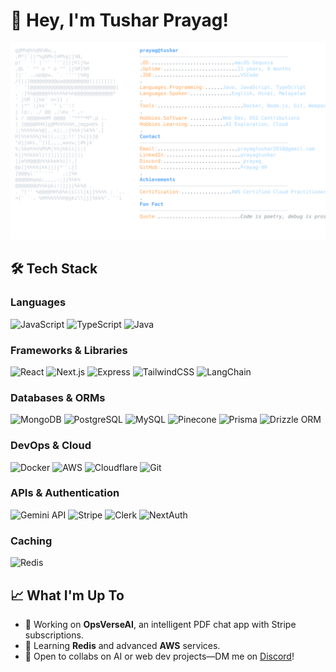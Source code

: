 # 👋 Hey, I'm Tushar Prayag!

<a href="https://github.com/Prayag-09/Prayag-09">
  <picture>
    <img alt="Prayag's GitHub Profile README" src="./svgs/darkmode.svg">
  </picture>
</a>

## 🛠️ Tech Stack

### Languages

![JavaScript](https://img.shields.io/badge/-JavaScript-F7DF1E?logo=javascript&logoColor=black&style=flat)
![TypeScript](https://img.shields.io/badge/-TypeScript-3178C6?logo=typescript&logoColor=white&style=flat)
![Java](https://img.shields.io/badge/-Java-007396?logo=java&logoColor=white&style=flat)

### Frameworks & Libraries

![React](https://img.shields.io/badge/-React-61DAFB?logo=react&logoColor=black&style=flat)
![Next.js](https://img.shields.io/badge/-Next.js-000000?logo=next.js&logoColor=white&style=flat)
![Express](https://img.shields.io/badge/-Express-000000?logo=express&logoColor=white&style=flat)
![TailwindCSS](https://img.shields.io/badge/-TailwindCSS-06B6D4?logo=tailwindcss&logoColor=white&style=flat)
![LangChain](https://img.shields.io/badge/-LangChain-1C3C3C?logo=langchain&logoColor=white&style=flat)

### Databases & ORMs

![MongoDB](https://img.shields.io/badge/-MongoDB-47A248?logo=mongodb&logoColor=white&style=flat)
![PostgreSQL](https://img.shields.io/badge/-PostgreSQL-4169E1?logo=postgresql&logoColor=white&style=flat)
![MySQL](https://img.shields.io/badge/-MySQL-4479A1?logo=mysql&logoColor=white&style=flat)
![Pinecone](https://img.shields.io/badge/-Pinecone-00C4B4?logo=pinecone&logoColor=white&style=flat)
![Prisma](https://img.shields.io/badge/-Prisma-2D3748?logo=prisma&logoColor=white&style=flat)
![Drizzle ORM](https://img.shields.io/badge/-Drizzle_ORM-FFD700?logo=drizzle&logoColor=black&style=flat)

### DevOps & Cloud

![Docker](https://img.shields.io/badge/-Docker-2496ED?logo=docker&logoColor=white&style=flat)
![AWS](https://img.shields.io/badge/-AWS-232F3E?logo=amazonaws&logoColor=white&style=flat)
![Cloudflare](https://img.shields.io/badge/-Cloudflare-F38020?logo=cloudflare&logoColor=white&style=flat)
![Git](https://img.shields.io/badge/-Git-F05032?logo=git&logoColor=white&style=flat)

### APIs & Authentication

![Gemini API](https://img.shields.io/badge/-Gemini_API-4285F4?logo=google&logoColor=white&style=flat)
![Stripe](https://img.shields.io/badge/-Stripe-008CDD?logo=stripe&logoColor=white&style=flat)
![Clerk](https://img.shields.io/badge/-Clerk-6B5FFF?logo=clerk&logoColor=white&style=flat)
![NextAuth](https://img.shields.io/badge/-NextAuth-000000?logo=auth0&logoColor=white&style=flat)

### Caching

![Redis](https://img.shields.io/badge/-Redis-DC382D?logo=redis&logoColor=white&style=flat)

## 📈 What I'm Up To

- 🔭 Working on **OpsVerseAI**, an intelligent PDF chat app with Stripe subscriptions.
- 🌱 Learning **Redis** and advanced **AWS** services.
- 💬 Open to collabs on AI or web dev projects—DM me on [Discord](https://discord.com/users/_prayag_)!

